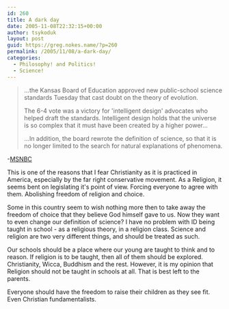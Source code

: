 ```yaml
---
id: 260
title: A dark day
date: 2005-11-08T22:32:15+00:00
author: tsykoduk
layout: post
guid: https://greg.nokes.name/?p=260
permalink: /2005/11/08/a-dark-day/
categories:
  - Philosophy! and Politics!
  - Science!
---
```

<blockquote>...the Kansas Board of Education approved new public-school science standards Tuesday that cast doubt on the theory of evolution.

<p>The 6-4 vote was a victory for 'intelligent design' advocates who helped draft the standards. Intelligent design holds that the universe is so complex that it must have been created by a higher power...</p>

<p>...In addition, the board rewrote the definition of science, so that it is no longer limited to the search for natural explanations of phenomena.</blockquote></p>

<p>-<a href="http://msnbc.msn.com/id/9967813/"><span class="caps">MSNBC</span></a></p>

<p>This is one of the reasons that I fear Christianity as it is practiced in America, especially by the far right conservative movement. As a Religion, it seems bent on legislating it's point of view. Forcing everyone to agree with them. Abolishing freedom of religion and choice.</p>

<p>Some in this country seem to wish nothing more then to take away the freedom of choice that they believe God himself gave to us. Now they want to even change our definition of science? I have no problem with ID being taught in school - as a religious theory, in a religion class. Science and religion are two very different things, and should be treated as such.</p>

<p>Our schools should be a place where our young are taught to think and to reason. If religion is to be taught, then all of them should be explored. Christianity, Wicca, Buddhism and the rest. However, it is my opinion that Religion should not be taught in schools at all. That is best left to the parents.</p>

<p>Everyone should have the freedom to raise their children as they see fit. Even Christian fundamentalists.</p>